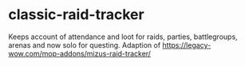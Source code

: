 # classic-raid-tracker

Keeps account of attendance and loot for raids, parties, battlegroups, arenas and now solo for questing. Adaption of https://legacy-wow.com/mop-addons/mizus-raid-tracker/